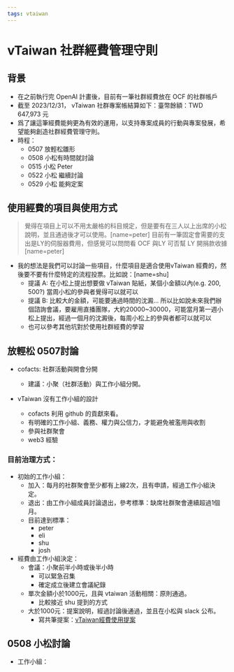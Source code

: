 ```yaml
---
tags: vtaiwan
---
```

# vTaiwan 社群經費管理守則

## 背景
- 在之前執行完 OpenAI 計畫後，目前有一筆社群經費放在 OCF 的社群帳戶
- 截至 2023/12/31， vTaiwan 社群專案帳結算如下：臺幣餘額：TWD 647,973 元
- 爲了讓這筆經費能夠更為有效的運用，以支持專案成員的行動與專案發展，希望能夠創造社群經費管理守則。
- 時程：
    - 0507 放輕松雛形
    - 0508 小松有時間就討論
    - 0515 小松 Peter
    - 0522 小松 繼續討論
    - 0529 小松 能夠定案

## 使用經費的項目與使用方式
> 覺得在項目上可以不用太嚴格的科目規定，但是要有在三人以上出席的小松說明，並且通過後才可以使用。[name=peter]
> 目前有一筆固定會需要的支出是LY的伺服器費用，但感覺可以問問看 OCF 與LY 可否幫 LY 開捐款收據[name=peter]

- 我的想法是我們可以討論一些項目，什麼項目是適合使用vTaiwan  經費的，然後要不要有什麼特定的流程投票。比如說：[name=shu]
    - 提議 A: 在小松上提出想要做 vTaiwan 貼紙，某個小金額以內(e.g. 200, 500?) 當周小松的參與者覺得可以就可以
    - 提議 B: 比較大的金額，可能要通過時間的沈澱... 所以比如說未來我們辦個諮詢會議，要雇用直播團隊，大約20000~30000，可能當月第一週小松上提出，經過一個月的沈澱後，每周小松上的參與者都可以就可以 
   - 也可以參考其他坑對於使用社群經費的學習 

## 放輕松 0507討論

- cofacts: 社群活動與開會分開
    - 建議：小聚（社群活動）與工作小組分開。

- vTaiwan 沒有工作小組的設計
    - cofacts 利用 github 的貢獻來看。
    - 有明確的工作小組、義務、權力與公信力，才能避免被濫用與收割
    - 參與社群聚會
    - web3 經驗

### 目前治理方式：
- 初始的工作小組：
    - 加入：每月的社群聚會至少都有上線2次，且有申請，經過工作小組決定。
    - 退出：由工作小組成員討論退出，參考標準：缺席社群聚會連續超過1個月。
    - 目前達到標準：
        - peter
        - eli 
        - shu 
        - josh 
- 經費由工作小組決定：
    - 會議：小聚前半小時或後半小時
        - 可以緊急召集
        - 確定成立後建立會議紀錄
    - 單次金額小於1000元，且與 vtaiwan 活動相關：原則通過。
        - 比較接近 shu 提到的方式
    - 大於1000元：提案說明，經過討論後通過，並且在小松與 slack 公布。
        - 寫共筆提案：[vTaiwan經費使用提案](/E9Fzy6UyRh-0fMCdE0oPJw)

## 0508 小松討論
- 工作小組：